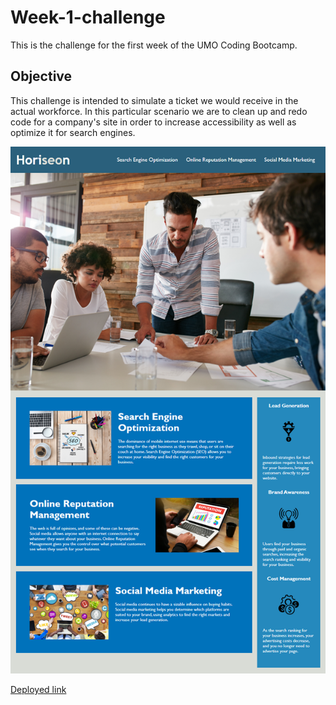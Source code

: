 # Week-1-challenge

This is the challenge for the first week of the UMO Coding Bootcamp.

## Objective

This challenge is intended to simulate a ticket we would receive in the actual workforce. In this particular scenario we are to clean up and redo code for a company's site in order to increase accessibility as well as optimize it for search engines.

![](./assets/images/main-page.png)

[Deployed link](https://rodrjavi.github.io/week-1-challenge/)
